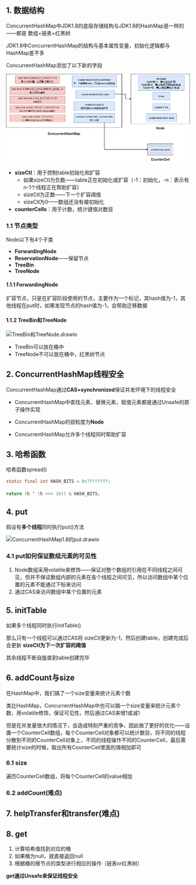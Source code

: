 ## 1. 数据结构

ConcurrentHashMap中JDK1.8的底层存储结构与JDK1.8的HashMap是一样的——都是 数组+链表+红黑树

JDK1.8中ConcurrentHashMap的结构与基本属性变量，初始化逻辑都与HashMap差不多



ConcurrentHashMap添加了以下新的字段

![ConcurrentHashMap1.8.drawio](p/ConcurrentHashMap1.8.drawio.png)

* **sizeCtl**：用于控制table初始化和扩容
  * 如果sizeCtl为负数——table正在初始化或扩容（-1：初始化，-n：表示有n-1个线程正在帮助扩容）
  * sizeCtl为正数——下一个扩容阈值
  * sizeCtl为0——数组还没有被初始化
* **counterCells**：用于计数，统计键值对数目



### 1.1 节点类型

Node以下有4个子类

* **ForwardingNode**
* **ReservationNode**——保留节点
* **TreeBin**
* **TreeNode**

#### 1.1.1 ForwardingNode

扩容节点，只是在扩容阶段使用的节点，主要作为一个标记，其hash值为-1，其他线程在put时，如果发现节点的hash值为-1，会帮助迁移数据

#### 1.1.2 TreeBin和TreeNode

![TreeBin和TreeNode.drawio](p/TreeBin和TreeNode.drawio.png)

* TreeBin可以放在桶中
* TreeNode不可以放在桶中，红黑树节点



## 2. ConcurrentHashMap线程安全

ConcurrentHashMap通过**CAS+synchronized**保证并发环境下的线程安全

* ConcurrentHashMap中查找元素，替换元素，赋值元素都是通过Unsafe的原子操作实现

* ConcurrentHashMap的锁粒度为**Node**
* ConcurrentHashMap允许多个线程同时帮助扩容



## 3. 哈希函数

哈希函数spread()

```java
static final int HASH_BITS = 0x7fffffff;

return (h ^ (h >>> 16)) & HASH_BITS;
```

## 4. put

假设有**多个线程**同时执行put()方法

![ConcurrentHashMap1.8的put.drawio](p/ConcurrentHashMap1.8的put.drawio.png)

### 4.1 put如何保证数组元素的可见性

1. Node数组采用volatile来修饰——保证对整个数组的引用在不同线程之间可见，但并不保证数组内部的元素在各个线程之间可见，所以访问数组中某个位置的元素不能通过下标来访问
2. 通过CAS来访问数组中某个位置的元素





## 5. initTable

如果多个线程同时执行initTable()

那么只有一个线程可以通过CAS将 sizeCtl更新为-1，然后创建table，创建完成后会更新 **sizeCtl为下一次扩容的阈值**

其余线程不断自旋直到table创建完毕



## 6. addCount与size

在HashMap中，我们搞了一个size变量来统计元素个数

类比HashMap，ConcurrentHashMap中也可以搞一个size变量来统计元素个数，用volatile修饰，保证可见性，然后通过CAS来增1或减1

但是在并发量很大的情况下，会造成特别严重的竞争，因此做了更好的优化——设置一个CounterCell数组，每个CounterCell对象都可以统计数目，将不同的线程分散到不同的CounterCell对象上，不同的线程操作不同的CounterCell，最后需要统计size的时候，取出所有CounterCell里面的值相加即可

### 6.1 size

遍历CounterCell数组，将每个CounterCell的value相加

### 6.2 addCount(难点)



## 7. helpTransfer和transfer(难点)

## 8. get

1. 计算哈希值找到对应的桶
2. 如果桶为null，就直接返回null
3. 根据桶的根节点的类型进行相应的操作（链表or红黑树）

**get通过Unsafe来保证线程安全**

